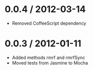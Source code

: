 0.0.4 / 2012-03-14
==================
* Removed CoffeeScript dependency

0.0.3 / 2012-01-11
==================
* Added methods rmrf and rmrfSync
* Moved tests from Jasmine to Mocha
